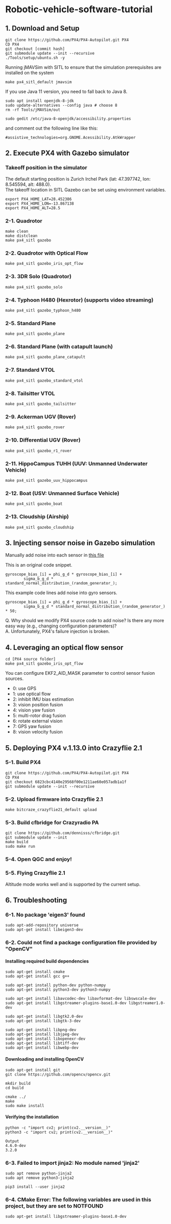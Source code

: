 # Robotic-vehicle-software-tutorial

## 1. Download and Setup
```
git clone https://github.com/PX4/PX4-Autopilot.git PX4
CD PX4
git checkout [commit hash]
git submodule update --init --recursive
./Tools/setup/ubuntu.sh -y
```
Running jMAVSim with SITL to ensure that the simulation prerequisites are installed on the system
```
make px4_sitl_default jmavsim 
```

If you use Java 11 version, you need to fall back to Java 8.
```
sudo apt install openjdk-8-jdk
sudo update-alternatives --config java # choose 8
rm -rf Tools/jMAVSim/out
```
```
sudo gedit /etc/java-8-openjdk/accessibility.properties
```
and comment out the following line like this:
```
#assistive_technologies=org.GNOME.Acessibility.AtkWrapper
```


## 2. Execute PX4 with Gazebo simulator
### Takeoff position in the simulator
The default starting position is Zurich Irchel Park (lat: 47.397742, lon: 8.545594, alt: 488.0).<br>
The takeoff location in SITL Gazebo can be set using environment variables. <br>
```
export PX4_HOME_LAT=28.452386
export PX4_HOME_LON=-13.867138
export PX4_HOME_ALT=28.5
```

### 2-1. Quadrotor	
```
make clean
make distclean
make px4_sitl gazebo
```

### 2-2. Quadrotor with Optical Flow	
```
make px4_sitl gazebo_iris_opt_flow
```

### 2-3. 3DR Solo (Quadrotor)	
```
make px4_sitl gazebo_solo
```

### 2-4. Typhoon H480 (Hexrotor) (supports video streaming)	
```
make px4_sitl gazebo_typhoon_h480
```

### 2-5. Standard Plane	
```
make px4_sitl gazebo_plane
```

### 2-6. Standard Plane (with catapult launch)	
```
make px4_sitl gazebo_plane_catapult
```

### 2-7. Standard VTOL	
```
make px4_sitl gazebo_standard_vtol
```

### 2-8. Tailsitter VTOL	
```
make px4_sitl gazebo_tailsitter
```

### 2-9. Ackerman UGV (Rover)	
```
make px4_sitl gazebo_rover
```

### 2-10. Differential UGV (Rover)	
```
make px4_sitl gazebo_r1_rover
```

### 2-11. HippoCampus TUHH (UUV: Unmanned Underwater Vehicle)	
```
make px4_sitl gazebo_uuv_hippocampus
```

### 2-12. Boat (USV: Unmanned Surface Vehicle)	
```
make px4_sitl gazebo_boat
```

### 2-13. Cloudship (Airship)	
```
make px4_sitl gazebo_cloudship
```

## 3. Injecting sensor noise in Gazebo simulation

Manually add noise into each sensor in <a href="https://github.com/PX4/PX4-SITL_gazebo/blob/5610c3fb441a2f3babc8ad7a63c8c4ce3e40abfa/src/gazebo_imu_plugin.cpp#L187" target="_blank">this file</a>

This is an original code snippet. 
```
gyroscope_bias_[i] = phi_g_d * gyroscope_bias_[i] +
        sigma_b_g_d * standard_normal_distribution_(random_generator_);
```
This example code lines add noise into gyro sensors.
```
gyroscope_bias_[i] = phi_g_d * gyroscope_bias_[i] +
        sigma_b_g_d * standard_normal_distribution_(random_generator_) * 50;
```

Q. Why should we modify PX4 source code to add noise? Is there any more easy way (e.g., changing configuration parameters)?<br>
A. Unfortunately, PX4's failure injection is broken. <br>

## 4. Leveraging an optical flow sensor
```
cd [PX4 source folder]
make px4_sitl gazebo_iris_opt_flow
```
You can configure EKF2_AID_MASK parameter to control sensor fusion sources. <br>
- 0: use GPS
- 1: use optical flow
- 2: inhibit IMU bias estimation
- 3: vision position fusion
- 4: vision yaw fusion
- 5: multi-rotor drag fusion
- 6: rotate external vision
- 7: GPS yaw fusion
- 8: vision velocity fusion

## 5. Deploying PX4 v.1.13.0 into Crazyflie 2.1
### 5-1. Build PX4
```
git clone https://github.com/PX4/PX4-Autopilot.git PX4
CD PX4 
git checkout 6823cbc4140e29568f00e1211ae60e057adb1a1f 
git submodule update --init --recursive
```

### 5-2. Upload firmware into Crazyflie 2.1
```
make bitcraze_crazyflie21_default upload
```

### 5-3. Build cfbridge for Crazyradio PA
```
git clone https://github.com/dennisss/cfbridge.git
git submodule update --init
make build
sudo make run
```

### 5-4. Open QGC and enjoy!

### 5-5. Flying Crazyflie 2.1
Altitude mode works well and is supported by the current setup.

## 6. Troubleshooting
### 6-1. No package 'eigen3' found
```
sudo apt-add-repository universe
sudo apt-get install libeigen3-dev
```

### 6-2. Could not find a package configuration file provided by "OpenCV"
#### Installing required build dependencies
```
sudo apt-get install cmake
sudo apt-get install gcc g++

sudo apt-get install python-dev python-numpy
sudo apt-get install python3-dev python3-numpy

sudo apt-get install libavcodec-dev libavformat-dev libswscale-dev
sudo apt-get install libgstreamer-plugins-base1.0-dev libgstreamer1.0-dev

sudo apt-get install libgtk2.0-dev
sudo apt-get install libgtk-3-dev

sudo apt-get install libpng-dev
sudo apt-get install libjpeg-dev
sudo apt-get install libopenexr-dev
sudo apt-get install libtiff-dev
sudo apt-get install libwebp-dev
```

#### Downloading and installing OpenCV
```
sudo apt-get install git
git clone https://github.com/opencv/opencv.git

mkdir build
cd build

cmake ../
make
sudo make install
```

#### Verifying the installation
```
python -c "import cv2; print(cv2.__version__)"
python3 -c "import cv2; print(cv2.__version__)"
```
```
Output
4.6.0-dev
3.2.0
```
### 6-3. Failed to import jinja2: No module named 'jinja2'
```
sudo apt remove python-jinja2
sudo apt remove python3-jinja2

pip3 install --user jinja2
```

### 6-4. CMake Error: The following variables are used in this project, but they are set to NOTFOUND
```
sudo apt-get install libgstreamer-plugins-base1.0-dev
```
